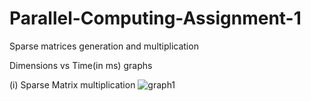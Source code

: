 # Parallel-Computing-Assignment-1
Sparse matrices generation and multiplication

Dimensions vs Time(in ms) graphs 

(i) Sparse Matrix multiplication
![graph1](https://user-images.githubusercontent.com/54976315/132138636-dd59426a-dbb8-4d72-aa9f-078c83100fe7.png)
